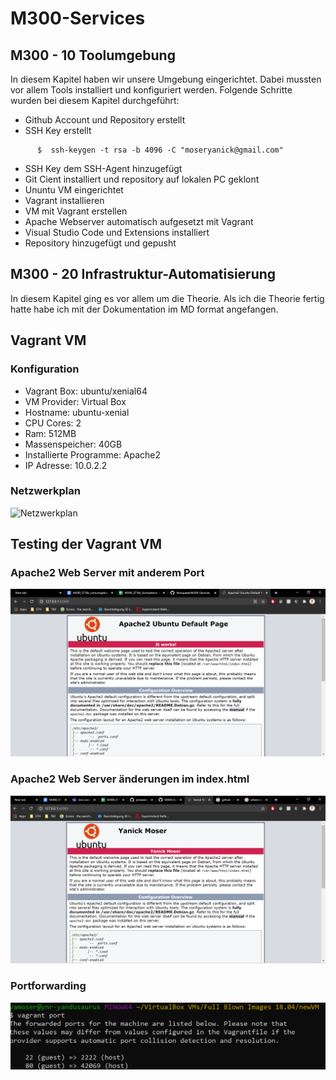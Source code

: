 # M300-Services

## M300 - 10 Toolumgebung 

In diesem Kapitel haben wir unsere Umgebung eingerichtet. Dabei mussten vor allem Tools installiert und konfiguriert werden. Folgende Schritte wurden bei diesem Kapitel durchgeführt: 
* Github Account und Repository erstellt
* SSH Key erstellt
```Shell
      $  ssh-keygen -t rsa -b 4096 -C "moseryanick@gmail.com"
```
* SSH Key dem SSH-Agent hinzugefügt
* Git Cient installiert und repository auf lokalen PC geklont
* Ununtu VM eingerichtet
* Vagrant installieren
* VM mit Vagrant erstellen
* Apache Webserver automatisch aufgesetzt mit Vagrant
* Visual Studio Code und Extensions installiert
* Repository hinzugefügt und gepusht



## M300 - 20 Infrastruktur-Automatisierung

In diesem Kapitel ging es vor allem um die Theorie. Als ich die Theorie fertig hatte habe ich mit der Dokumentation im MD format angefangen.

## Vagrant VM

### Konfiguration

* Vagrant Box: ubuntu/xenial64
* VM Provider: Virtual Box
* Hostname: ubuntu-xenial
* CPU Cores: 2
* Ram: 512MB
* Massenspeicher: 40GB
* Installierte Programme: Apache2
* IP Adresse: 10.0.2.2

### Netzwerkplan 

![Netzwerkplan](https://user-images.githubusercontent.com/78543849/110806039-f653a100-8281-11eb-946c-d3cadadc01b0.png)


## Testing der Vagrant VM


### Apache2 Web Server mit anderem Port
![Screenshot Apache2](https://github.com/Yaniqueee/M300-Services/blob/main/Screenshot%202021-03-11%20142645.png)

### Apache2 Web Server änderungen im index.html
![Screenshot änderung Apache2](https://github.com/Yaniqueee/M300-Services/blob/main/Screenshot%202021-03-11%20152331.png)

### Portforwarding
![Screenshot Portforwarding](https://github.com/Yaniqueee/M300-Services/blob/main/Screenshot%202021-03-11%20152723.png)


